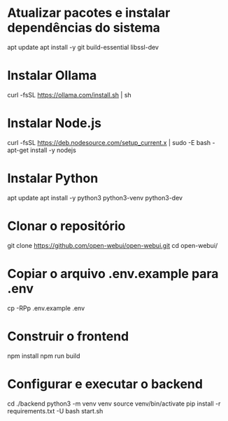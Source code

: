 # Atualizar pacotes e instalar dependências do sistema
apt update
apt install -y git build-essential libssl-dev

# Instalar Ollama
curl -fsSL https://ollama.com/install.sh | sh

# Instalar Node.js
curl -fsSL https://deb.nodesource.com/setup_current.x | sudo -E bash -
apt-get install -y nodejs

# Instalar Python
apt update
apt install -y python3 python3-venv python3-dev

# Clonar o repositório
git clone https://github.com/open-webui/open-webui.git
cd open-webui/

# Copiar o arquivo .env.example para .env
cp -RPp .env.example .env

# Construir o frontend
npm install
npm run build

# Configurar e executar o backend
cd ./backend
python3 -m venv venv
source venv/bin/activate
pip install -r requirements.txt -U
bash start.sh
